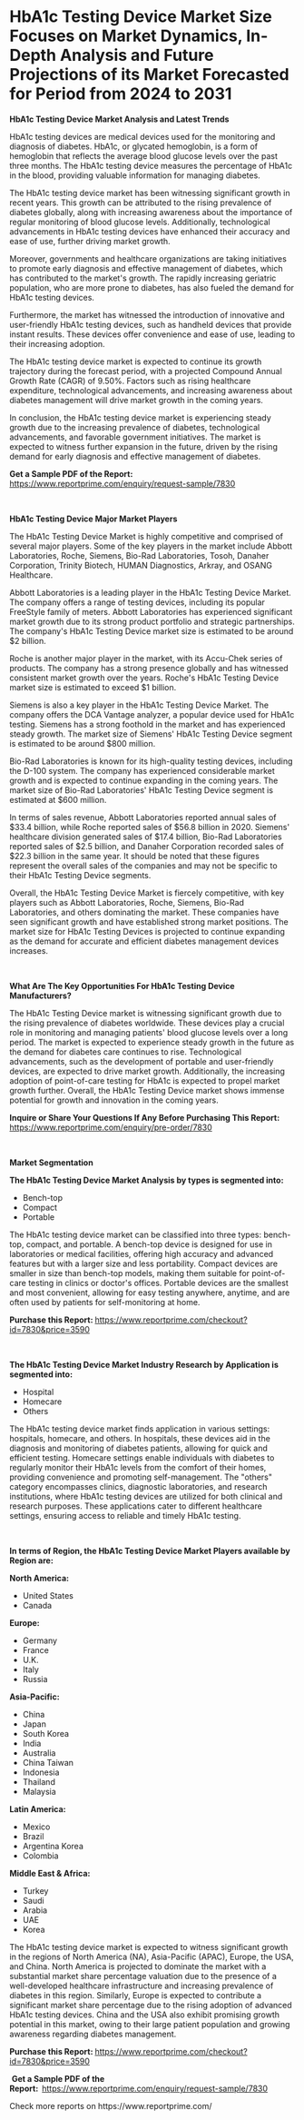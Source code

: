 <p><h1>HbA1c Testing Device Market Size Focuses on Market Dynamics, In-Depth Analysis and Future Projections of its Market Forecasted for Period from 2024 to 2031</h1></p><p><strong>HbA1c Testing Device Market Analysis and Latest Trends</strong></p>
<p><p>HbA1c testing devices are medical devices used for the monitoring and diagnosis of diabetes. HbA1c, or glycated hemoglobin, is a form of hemoglobin that reflects the average blood glucose levels over the past three months. The HbA1c testing device measures the percentage of HbA1c in the blood, providing valuable information for managing diabetes.</p><p>The HbA1c testing device market has been witnessing significant growth in recent years. This growth can be attributed to the rising prevalence of diabetes globally, along with increasing awareness about the importance of regular monitoring of blood glucose levels. Additionally, technological advancements in HbA1c testing devices have enhanced their accuracy and ease of use, further driving market growth.</p><p>Moreover, governments and healthcare organizations are taking initiatives to promote early diagnosis and effective management of diabetes, which has contributed to the market's growth. The rapidly increasing geriatric population, who are more prone to diabetes, has also fueled the demand for HbA1c testing devices.</p><p>Furthermore, the market has witnessed the introduction of innovative and user-friendly HbA1c testing devices, such as handheld devices that provide instant results. These devices offer convenience and ease of use, leading to their increasing adoption.</p><p>The HbA1c testing device market is expected to continue its growth trajectory during the forecast period, with a projected Compound Annual Growth Rate (CAGR) of 9.50%. Factors such as rising healthcare expenditure, technological advancements, and increasing awareness about diabetes management will drive market growth in the coming years.</p><p>In conclusion, the HbA1c testing device market is experiencing steady growth due to the increasing prevalence of diabetes, technological advancements, and favorable government initiatives. The market is expected to witness further expansion in the future, driven by the rising demand for early diagnosis and effective management of diabetes.</p></p>
<p><strong>Get a Sample PDF of the Report:&nbsp;</strong> <a href="https://www.reportprime.com/enquiry/request-sample/7830">https://www.reportprime.com/enquiry/request-sample/7830</a></p>
<p>&nbsp;</p>
<p><strong>HbA1c Testing Device Major Market Players</strong></p>
<p><p>The HbA1c Testing Device Market is highly competitive and comprised of several major players. Some of the key players in the market include Abbott Laboratories, Roche, Siemens, Bio-Rad Laboratories, Tosoh, Danaher Corporation, Trinity Biotech, HUMAN Diagnostics, Arkray, and OSANG Healthcare.</p><p>Abbott Laboratories is a leading player in the HbA1c Testing Device Market. The company offers a range of testing devices, including its popular FreeStyle family of meters. Abbott Laboratories has experienced significant market growth due to its strong product portfolio and strategic partnerships. The company's HbA1c Testing Device market size is estimated to be around $2 billion.</p><p>Roche is another major player in the market, with its Accu-Chek series of products. The company has a strong presence globally and has witnessed consistent market growth over the years. Roche's HbA1c Testing Device market size is estimated to exceed $1 billion.</p><p>Siemens is also a key player in the HbA1c Testing Device Market. The company offers the DCA Vantage analyzer, a popular device used for HbA1c testing. Siemens has a strong foothold in the market and has experienced steady growth. The market size of Siemens' HbA1c Testing Device segment is estimated to be around $800 million.</p><p>Bio-Rad Laboratories is known for its high-quality testing devices, including the D-100 system. The company has experienced considerable market growth and is expected to continue expanding in the coming years. The market size of Bio-Rad Laboratories' HbA1c Testing Device segment is estimated at $600 million.</p><p>In terms of sales revenue, Abbott Laboratories reported annual sales of $33.4 billion, while Roche reported sales of $56.8 billion in 2020. Siemens' healthcare division generated sales of $17.4 billion, Bio-Rad Laboratories reported sales of $2.5 billion, and Danaher Corporation recorded sales of $22.3 billion in the same year. It should be noted that these figures represent the overall sales of the companies and may not be specific to their HbA1c Testing Device segments.</p><p>Overall, the HbA1c Testing Device Market is fiercely competitive, with key players such as Abbott Laboratories, Roche, Siemens, Bio-Rad Laboratories, and others dominating the market. These companies have seen significant growth and have established strong market positions. The market size for HbA1c Testing Devices is projected to continue expanding as the demand for accurate and efficient diabetes management devices increases.</p></p>
<p>&nbsp;</p>
<p><strong>What Are The Key Opportunities For HbA1c Testing Device Manufacturers?</strong></p>
<p><p>The HbA1c Testing Device market is witnessing significant growth due to the rising prevalence of diabetes worldwide. These devices play a crucial role in monitoring and managing patients' blood glucose levels over a long period. The market is expected to experience steady growth in the future as the demand for diabetes care continues to rise. Technological advancements, such as the development of portable and user-friendly devices, are expected to drive market growth. Additionally, the increasing adoption of point-of-care testing for HbA1c is expected to propel market growth further. Overall, the HbA1c Testing Device market shows immense potential for growth and innovation in the coming years.</p></p>
<p><strong>Inquire or Share Your Questions If Any Before Purchasing This Report:</strong> <a href="https://www.reportprime.com/enquiry/pre-order/7830">https://www.reportprime.com/enquiry/pre-order/7830</a></p>
<p>&nbsp;</p>
<p><strong>Market Segmentation</strong></p>
<p><strong>The HbA1c Testing Device Market Analysis by types is segmented into:</strong></p>
<p><ul><li>Bench-top</li><li>Compact</li><li>Portable</li></ul></p>
<p><p>The HbA1c testing device market can be classified into three types: bench-top, compact, and portable. A bench-top device is designed for use in laboratories or medical facilities, offering high accuracy and advanced features but with a larger size and less portability. Compact devices are smaller in size than bench-top models, making them suitable for point-of-care testing in clinics or doctor's offices. Portable devices are the smallest and most convenient, allowing for easy testing anywhere, anytime, and are often used by patients for self-monitoring at home.</p></p>
<p><strong>Purchase this Report:&nbsp;</strong><a href="https://www.reportprime.com/checkout?id=7830&price=3590">https://www.reportprime.com/checkout?id=7830&price=3590</a></p>
<p>&nbsp;</p>
<p><strong>The HbA1c Testing Device Market Industry Research by Application is segmented into:</strong></p>
<p><ul><li>Hospital</li><li>Homecare</li><li>Others</li></ul></p>
<p><p>The HbA1c testing device market finds application in various settings: hospitals, homecare, and others. In hospitals, these devices aid in the diagnosis and monitoring of diabetes patients, allowing for quick and efficient testing. Homecare settings enable individuals with diabetes to regularly monitor their HbA1c levels from the comfort of their homes, providing convenience and promoting self-management. The "others" category encompasses clinics, diagnostic laboratories, and research institutions, where HbA1c testing devices are utilized for both clinical and research purposes. These applications cater to different healthcare settings, ensuring access to reliable and timely HbA1c testing.</p></p>
<p>&nbsp;</p>
<p><strong>In terms of Region, the HbA1c Testing Device Market Players available by Region are:</strong></p>
<p>
    <p> <strong> North America: </strong>
        <ul>
            <li>United States</li>
            <li>Canada</li>
        </ul>
        </p> 
    <p> <strong> Europe: </strong>
        <ul>
            <li>Germany</li>
            <li>France</li>
            <li>U.K.</li>
            <li>Italy</li>
            <li>Russia</li>
        </ul>
        </p> 
    <p> <strong> Asia-Pacific: </strong>
        <ul>
            <li>China</li>
            <li>Japan</li>
            <li>South Korea</li>
            <li>India</li>
            <li>Australia</li>
            <li>China Taiwan</li>
            <li>Indonesia</li>
            <li>Thailand</li>
            <li>Malaysia</li>
        </ul>
        </p> 
    <p> <strong> Latin America: </strong>
        <ul>
            <li>Mexico</li>
            <li>Brazil</li>
            <li>Argentina Korea</li>
            <li>Colombia</li>
        </ul>
        </p> 
    <p> <strong> Middle East & Africa: </strong>
        <ul>
            <li>Turkey</li>
            <li>Saudi</li>
            <li>Arabia</li>
            <li>UAE</li>
            <li>Korea</li>
        </ul>
    </p>
    </p>
<p><p>The HbA1c testing device market is expected to witness significant growth in the regions of North America (NA), Asia-Pacific (APAC), Europe, the USA, and China. North America is projected to dominate the market with a substantial market share percentage valuation due to the presence of a well-developed healthcare infrastructure and increasing prevalence of diabetes in this region. Similarly, Europe is expected to contribute a significant market share percentage due to the rising adoption of advanced HbA1c testing devices. China and the USA also exhibit promising growth potential in this market, owing to their large patient population and growing awareness regarding diabetes management.</p></p>
<p><strong>Purchase this Report: </strong><a href="https://www.reportprime.com/checkout?id=7830&price=3590">https://www.reportprime.com/checkout?id=7830&price=3590</a></p>
<p>&nbsp;<strong>Get a Sample PDF of the Report:&nbsp;&nbsp;</strong><a href="https://www.reportprime.com/enquiry/request-sample/7830">https://www.reportprime.com/enquiry/request-sample/7830</a></p>
<p><strong></strong></p>
<p>Check more reports on https://www.reportprime.com/</p>
